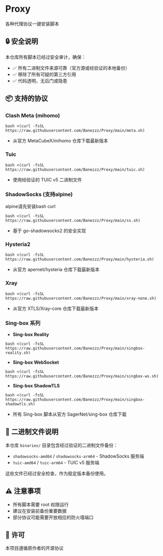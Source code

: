 # Proxy
各种代理协议一键安装脚本

## 🔒 安全说明
本仓库所有脚本已经过安全审计，确保：
- ✅ 所有二进制文件来源可靠（官方源或经验证的本地备份）
- ✅ 移除了所有可疑的第三方引用
- ✅ 代码透明，无后门或隐患

## 📦 支持的协议

### Clash Meta (mihomo)
```shell
bash <(curl -fsSL https://raw.githubusercontent.com/Banezzz/Proxy/main/meta.sh)
```
- 从官方 MetaCubeX/mihomo 仓库下载最新版本

### Tuic
```shell
bash <(curl -fsSL https://raw.githubusercontent.com/Banezzz/Proxy/main/tuic.sh)
```
- 使用经验证的 TUIC v5 二进制文件

### ShadowSocks (支持alpine)
alpine请先安装bash curl
```shell
bash <(curl -fsSL https://raw.githubusercontent.com/Banezzz/Proxy/main/ss.sh)
```
- 基于 go-shadowsocks2 的安全实现

### Hysteria2
```shell
bash <(curl -fsSL https://raw.githubusercontent.com/Banezzz/Proxy/main/hysteria.sh)
```
- 从官方 apernet/hysteria 仓库下载最新版本

### Xray
```shell
bash <(curl -fsSL https://raw.githubusercontent.com/Banezzz/Proxy/main/xray-none.sh)
```
- 从官方 XTLS/Xray-core 仓库下载最新版本

### Sing-box 系列
- **Sing-box Reality**
```shell
bash <(curl -fsSL https://raw.githubusercontent.com/Banezzz/Proxy/main/singbox-reality.sh)
```

- **Sing-box WebSocket**
```shell
bash <(curl -fsSL https://raw.githubusercontent.com/Banezzz/Proxy/main/singbox-ws.sh)
```

- **Sing-box ShadowTLS**
```shell
bash <(curl -fsSL https://raw.githubusercontent.com/Banezzz/Proxy/main/singbox-shadowtls.sh)
```
- 所有 Sing-box 脚本从官方 SagerNet/sing-box 仓库下载

## 🔧 二进制文件说明
本仓库 `binaries/` 目录包含经过验证的二进制文件备份：
- `shadowsocks-amd64` / `shadowsocks-arm64` - ShadowSocks 服务端
- `tuic-amd64` / `tuic-arm64` - TUIC v5 服务端

这些文件已经过安全检查，作为稳定版本备份使用。

## ⚠️ 注意事项
- 所有脚本需要 root 权限运行
- 建议在安装前备份重要数据
- 部分协议可能需要开放相应的防火墙端口

## 📄 许可
本项目遵循原作者的开源协议
